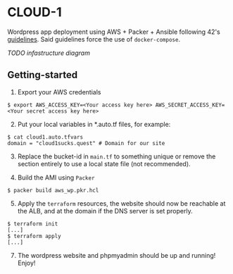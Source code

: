 # CLOUD-1

Wordpress app deployment using AWS + Packer + Ansible following 42's [guidelines]("https://cdn.intra.42.fr/pdf/pdf/73997/en.subject.pdf").
Said guidelines force the use of `docker-compose`.

*TODO infastructure diagram*

## Getting-started

1) Export your AWS credentials

```shell
$ export AWS_ACCESS_KEY=<Your access key here> AWS_SECRET_ACCESS_KEY=<Your secret access key here>
```

2) Put your local variables in *.auto.tf files, for example:

```shell
$ cat cloud1.auto.tfvars
domain = "cloud1sucks.quest" # Domain for our site
```

3) Replace the bucket-id in `main.tf` to something unique or remove the section entirely to use a local state file (not recommended).

4) Build the AMI using `Packer`

```shell
$ packer build aws_wp.pkr.hcl
```

5) Apply the `terraform` resources, the website should now be reachable at the ALB, and at the domain if the DNS server is set properly.

```shell
$ terraform init
[...]
$ terraform apply
[...]
```

7) The wordpress website and phpmyadmin should be up and running! Enjoy!